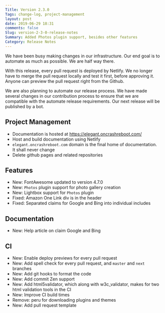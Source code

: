 ```yaml
---
Title: Version 2.3.0
Tags: change-log, project-management
layout: post
date: 2019-06-29 18:31
comments: false
Slug: version-2-3-0-release-notes
Summary: Added Photos plugin support, besides other features
Category: Release Notes
---
```


We have been busy making changes in our infrastructure. Our end goal is to automate as much as possible. We are half way there.

With this release, every pull request is deployed by Netlify. We no longer have to merge the pull request locally and test it first, before approving it. Anyone can preview the pull request right from the Github.

We are also planning to automate our release process. We have made several changes in our contribution process to ensure that we are compatible with the automate release requirements. Our next release will be published by a bot.

## Project Management

- Documentation is hosted at https://elegant.oncrashreboot.com/
- Host and build documentation using Netlify
- `elegant.oncrashreboot.com` domain is the final home of documentation. It shall never change
- Delete github pages and related repositories

## Features

- New: FontAwesome updated to version 4.7.0
- New: `Photos` plugin support for photo gallery creation
- New: Lightbox support for `Photos` plugin
- Fixed: Amazon One Link div is in the header
- Fixed: Separated claims for Google and Bing into individual includes

## Documentation

- New: Help article on claim Google and Bing

## CI

- New: Enable deploy previews for every pull request
- New: Add spell check for every pull request, and `master` and `next` branches
- New: Add git hooks to format the code
- New: Add commit Zen support
- New: Add html5validator, which along with w3c_validator, makes for two html validation tools in the CI
- New: Improve CI build times
- Remove: peru for downloading plugins and themes
- New: Add pull request template
